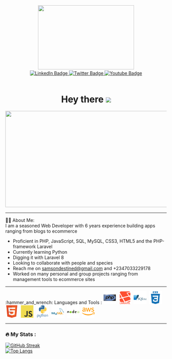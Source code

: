 <!---
cnsair/cnsair is a ✨ special ✨ repository because its `README.md` (this file) appears on your GitHub profile.
You can click the Preview link to take a look at your changes.
--->

 <div id="header" align="center">
      <img src="https://media.giphy.com/media/3kPDmoWdBpQPNhCnUG/giphy.gif" width="300" height="200"/>
  </div>
 
 <div id="header" align="center">
    <a href="linkedin.com/in/samson-chisom">
      <img target="_blank" src="https://img.shields.io/badge/LinkedIn-blue?style=for-the-badge&logo=linkedin&logoColor=white" alt="LinkedIn Badge"/>
    </a>
    <a href="twitter.com/cnsair">
      <img target="_blank" src="https://img.shields.io/badge/Twitter-blue?style=for-the-badge&logo=twitter&logoColor=white" alt="Twitter Badge"/>
    </a>
    <a href="facebook.com/samson.chisom/">
      <img target="_blank" src="https://img.shields.io/badge/facebook-blue?style=for-the-badge&logo=youtube&logoColor=white" alt="Youtube Badge"/>
    </a>
</div>

<div id="header" align="center">
    <img src="https://komarev.com/ghpvc/?username=cnsair&style=flat-square&color=blue" alt=""/>
</div>

<div id="header" align="center">
    <h1>
        Hey there
        <img src="https://media.giphy.com/media/hvRJCLFzcasrR4ia7z/giphy.gif" width="30px"/>
    </h1>
 </div>

<div id="header" align="center">
    <img src="https://media.giphy.com/media/dWesBcTLavkZuG35MI/giphy.gif" width="600" height="300"/>
</div>

---

<div id="header">
 
 :man_technologist: About Me: <br/>
 I am a seasoned Web Developer with 6 years experience building apps ranging from blogs to ecommerce <br/>
 - Proficient in PHP, JavaScript, SQL, MySQL, CSS3, HTML5 and the PHP-framework Laravel <br/>
 - Currently learning Python <br/>
 - Digging it with Laravel 8 <br/>
 - Looking to collaborate with people and species <br/>
 - Reach me on samsondestined@gmail.com and +2347033229178 <br/>
 - Worked on many personal and group projects ranging from management tools to ecommerce sites
 
 </div>
 
---
 
<div id="header" >
 :hammer_and_wrench: Languages and Tools :
  <img src="https://github.com/devicons/devicon/blob/master/icons/php/php-original.svg" title="PHP" alt="PHP" width="40" height="40"/>&nbsp;
  <img src="https://github.com/devicons/devicon/blob/master/icons/laravel/laravel-plain-wordmark.svg" title="Laravel" alt="Laravel" width="40" height="40"/>&nbsp;
  <img src="https://github.com/devicons/devicon/blob/master/icons/sqlite/sqlite-original-wordmark.svg" title="SQL" alt="SQL" width="40" height="40"/>&nbsp;
  <img src="https://github.com/devicons/devicon/blob/master/icons/css3/css3-plain-wordmark.svg"  title="CSS3" alt="CSS" width="40" height="40"/>&nbsp;
  <img src="https://github.com/devicons/devicon/blob/master/icons/html5/html5-original.svg" title="HTML5" alt="HTML" width="40" height="40"/>&nbsp;
  <img src="https://github.com/devicons/devicon/blob/master/icons/javascript/javascript-original.svg" title="JavaScript" alt="JavaScript" width="40" height="40"/>&nbsp;
  <img src="https://github.com/devicons/devicon/blob/master/icons/python/python-original-wordmark.svg" title="Python" alt="Python" width="40" height="40"/>&nbsp;
  <img src="https://github.com/devicons/devicon/blob/master/icons/mysql/mysql-original-wordmark.svg" title="MySQL"  alt="MySQL" width="40" height="40"/>&nbsp;
  <img src="https://github.com/devicons/devicon/blob/master/icons/nodejs/nodejs-original-wordmark.svg" title="NodeJS" alt="NodeJS" width="40" height="40"/>&nbsp;
  <img src="https://github.com/devicons/devicon/blob/master/icons/amazonwebservices/amazonwebservices-plain-wordmark.svg" title="AWS" alt="AWS" width="40" height="40"/>&nbsp;
</div>

---

### :fire: My Stats :
[![GitHub Streak](http://github-readme-streak-stats.herokuapp.com?user=cnsair&theme=dark&background=000000)](https://git.io/streak-stats)
 <br/>
[![Top Langs](https://github-readme-stats.vercel.app/api/top-langs/?username=cnsair&layout=compact&theme=vision-friendly-dark)](https://github.com/cnsair/github-readme-stats)

            
            
            
            
            
            
            
            
            
            
